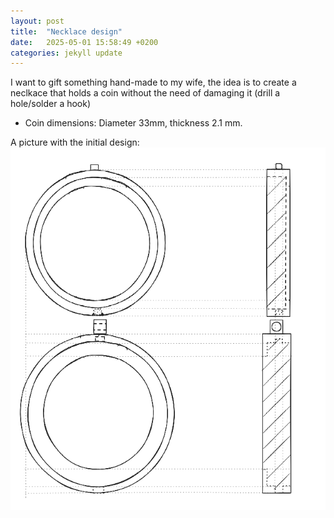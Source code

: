 ```yaml
---
layout: post
title:  "Necklace design"
date:   2025-05-01 15:58:49 +0200
categories: jekyll update
---
```

I want to gift something hand-made to my wife, the idea is to create a neclkace that holds a coin without the need of damaging it (drill a hole/solder a hook) 

* Coin dimensions: Diameter 33mm, thickness 2.1 mm.

A picture with the initial design:
![My initial design](/assets/images/Excalidraw-Design.png)

